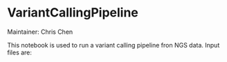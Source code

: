# VariantCallingPipeline

Maintainer: Chris Chen

This notebook is used to run a variant calling pipeline fron NGS data.
Input files are: 
